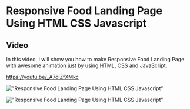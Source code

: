 # Responsive Food Landing Page Using HTML CSS Javascript
 
## Video

In this video, I will show you how to make Responsive Food Landing Page  with awesome animation just by using HTML, CSS and JavaScript.

https://youtu.be/_A7diZfXMkc

!["Responsive Food Landing Page Using HTML CSS Javascript"](https://raw.githubusercontent.com/trananhtuat/responsive-animate-food-landing-page/main/banner.png "Responsive Food Landing Page Using HTML CSS Javascript")

!["Responsive Food Landing Page Using HTML CSS Javascript"](https://raw.githubusercontent.com/trananhtuat/responsive-animate-food-landing-page/main/screencapture-file-D-projectsv2-food-landing-page-index-html-2020-11-19-15_09_23.png "Responsive Food Landing Page Using HTML CSS Javascript")